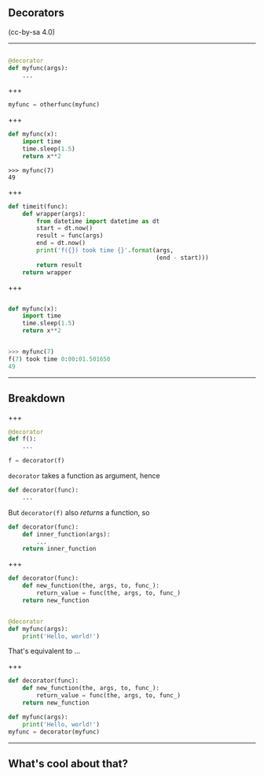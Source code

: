 ## Decorators

(cc-by-sa 4.0)

---

```python

@decorator
def myfunc(args):
    ...
```

+++


```python
myfunc = otherfunc(myfunc)
```

+++

```python
def myfunc(x):
    import time
    time.sleep(1.5)
    return x**2
```

```
>>> myfunc(7)
49
```

+++

```python
def timeit(func):
    def wrapper(args):
        from datetime import datetime as dt
        start = dt.now()
        result = func(args)
        end = dt.now()
        print('f({}) took time {}'.format(args,
                                          (end - start)))
        return result
    return wrapper
```

+++

```python

def myfunc(x):
    import time
    time.sleep(1.5)
    return x**2


>>> myfunc(7)
f(7) took time 0:00:01.501650
49
```


---

## Breakdown

+++

```python
@decorator
def f():
    ...
```

```python
f = decorator(f)
```

`decorator` takes a function as argument, hence

```python
def decorator(func):
    ...
```

But `decorator(f)` also _returns_ a function, so

```python
def decorator(func):
    def inner_function(args):
        ...
    return inner_function

```

+++

```python
def decorator(func):
    def new_function(the, args, to, func_):
        return_value = func(the, args, to, func_)
    return new_function


@decorator
def myfunc(args):
    print('Hello, world!')

```

That's equivalent to ...

+++

```python
def decorator(func):
    def new_function(the, args, to, func_):
        return_value = func(the, args, to, func_)
    return new_function

def myfunc(args):
    print('Hello, world!')
myfunc = decorator(myfunc)
```

---

## What's cool about that?
